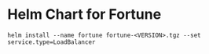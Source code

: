 # Helm Chart for Fortune

	helm install --name fortune fortune-<VERSION>.tgz --set service.type=LoadBalancer
